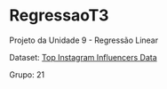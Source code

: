 # RegressaoT3

Projeto da Unidade 9 - Regressão Linear

Dataset: [Top Instagram Influencers Data](https://www.kaggle.com/api/v1/datasets/download/surajjha101/top-instagram-influencers-data-cleaned/top_insta_influencers_data.csv)

Grupo: 21

